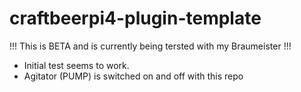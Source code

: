 # craftbeerpi4-plugin-template

!!! This is BETA and is currently being tersted with my Braumeister !!!

- Initial test seems to work.
- Agitator (PUMP) is switched on and off with this repo

